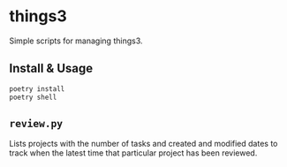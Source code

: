 # things3

Simple scripts for managing things3.

## Install & Usage

```sh
poetry install
poetry shell
```

## `review.py`

Lists projects with the number of tasks and created and modified dates to track when the latest time that particular project has been reviewed.